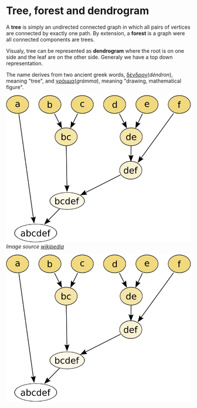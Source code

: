# Tree, forest and dendrogram

A **tree** is simply an undirected connected graph in which all pairs of
vertices are connected by exactly one path. By extension, a **forest**
is a graph were all connected components are trees.

Visualy, tree can be represented as **dendrogram** where the root is on
one side and the leaf are on the other side. Generaly we have a top down
representation.

The name derives from two ancient greek words, [δένδρον](https://en.wiktionary.org/wiki/%CE%B4%CE%AD%CE%BD%CE%B4%CF%81%CE%BF%CE%BD#Ancient_Greek "wikt:δένδρον")(*déndron*), meaning "tree", and [γράμμα](https://en.wiktionary.org/wiki/%CE%B3%CF%81%CE%AC%CE%BC%CE%BC%CE%B1#Ancient_Greek "wikt:γράμμα")(*grámma*), meaning "drawing, mathematical figure".

![FIGURE](./dendrogram.svg)
*Image source
[wikipedia](https://en.wikipedia.org/wiki/Hierarchical_clustering)*

<p align="center" width="100%">
  <img src="./dendrogram.svg" alt="Some dendrogram" />
</p>

